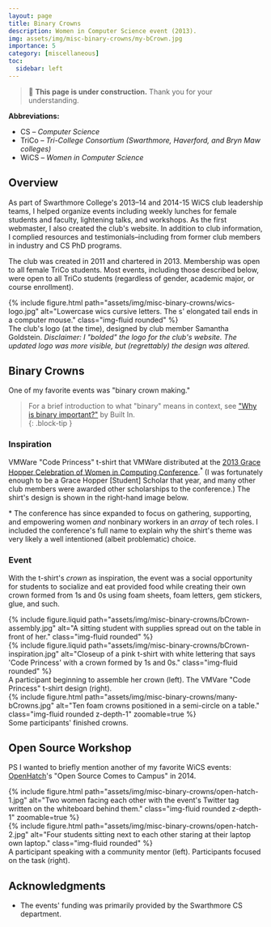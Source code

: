 ```yaml
---
layout: page
title: Binary Crowns
description: Women in Computer Science event (2013).
img: assets/img/misc-binary-crowns/my-bCrown.jpg
importance: 5
category: [miscellaneous]
toc:
  sidebar: left
---
```

<style>
    .followup {
        color: var(--global-text-color-light);
        font-style: italic;
    }
</style>

> 🚧 **This page is under construction.** Thank you for your understanding.

**Abbreviations:**

- CS – _Computer Science_
- TriCo – _Tri-College Consortium (Swarthmore, Haverford, and Bryn Maw colleges)_
- WiCS – _Women in Computer Science_

## Overview

As part of Swarthmore College's 2013–14 and 2014-15 WiCS club leadership teams, I helped organize events including weekly lunches for female students and faculty, lightening talks, and workshops. As the first webmaster, I also created the club's website. In addition to club information, I complied resources and testimonials–including from former club members in industry and CS PhD programs.  

The club was created in 2011 and chartered in 2013. Membership was open to all female TriCo students. Most events, including those described below, were open to all TriCo students (regardless of gender, academic major, or course enrollment).

<div class="row">
    <div class="col-sm mt-3 mt-md-0">
        {% include figure.html path="assets/img/misc-binary-crowns/wics-logo.jpg" alt="Lowercase wics  cursive letters. The s' elongated tail ends in a computer mouse." class="img-fluid rounded" %}
    </div>
</div>
<div class="caption">
    The club's logo (at the time), designed by club member Samantha Goldstein. <span class="followup">Disclaimer: I "bolded" the logo for the club's website. The updated logo was more visible, but (regrettably) the design was altered.</span>
</div>


## Binary Crowns

One of my favorite events was "binary crown making."  

> For a brief introduction to what "binary" means in context, see ["Why is binary important?"](https://builtin.com/software-engineering-perspectives/binary#:~:text=Why%20Is%20Binary,or%20store%20information.) by Built In.    
{: .block-tip } 

### Inspiration


VMWare "Code Princess" t-shirt that VMWare distributed at the [2013 Grace Hopper Celebration of Women in Computing Conference](https://ghc.anitab.org/ghc-2013-a-big-success/).<sup>\* </sup> (I was fortunately enough to be a Grace Hopper \[Student\] Scholar that year, and many other club members were awarded other scholarships to the conference.) The shirt's design is shown in the right-hand image below. 

<div class="subnote">* The conference has since expanded to focus on gathering, supporting, and empowering women <i>and</i> nonbinary workers in an <i>array</i> of tech roles. I included the conference's full name to explain why the shirt's theme was very likely a well intentioned (albeit problematic) choice.</div>  


### Event

With the t-shirt's _crown_ as inspiration, the event was a social opportunity for students to socialize and eat provided food while creating their own crown formed from 1s and 0s using foam sheets, foam letters, gem stickers, glue, and such.  

<div class="row justify-content-sm-center">
    <div class="col-sm-8 mt-3 mt-md-0">
        {% include figure.liquid path="assets/img/misc-binary-crowns/bCrown-assembly.jpg" alt="A sitting student with supplies spread out on the table in front of her." class="img-fluid rounded" %}
    </div>
    <div class="col-sm-4 mt-3 mt-md-0">
        {% include figure.liquid path="assets/img/misc-binary-crowns/bCrown-inspiration.jpg" alt="Closeup of a pink t-shirt with white lettering that says 'Code Princess' with a crown formed by 1s and 0s." class="img-fluid rounded" %}
    </div>
</div>
<div class="caption">
    A participant beginning to assemble her crown (left). The VMVare "Code Princess" t-shirt design (right).
</div>

<div class="row">
    <div class="col-sm mt-3 mt-md-0">
        {% include figure.html path="assets/img/misc-binary-crowns/many-bCrowns.jpg" alt="Ten foam crowns positioned in a semi-circle on a table." class="img-fluid rounded z-depth-1" zoomable=true %}
    </div>
</div>
<div class="caption">
    Some participants' finished crowns.
</div>


## Open Source Workshop

PS I wanted to briefly mention another of my favorite WiCS events: [OpenHatch](https://blog.openhatch.org/)'s "Open Source Comes to Campus" in 2014. 

<div class="row">
    <div class="col-sm mt-3 mt-md-0">
        {% include figure.html path="assets/img/misc-binary-crowns/open-hatch-1.jpg" alt="Two women facing each other with the event's Twitter tag written on the whiteboard behind them." class="img-fluid rounded z-depth-1" zoomable=true %}
    </div>
    <div class="col-sm mt-3 mt-md-0">
      {% include figure.html path="assets/img/misc-binary-crowns/open-hatch-2.jpg" alt="Four students sitting next to each other staring at their laptop own laptop." class="img-fluid rounded" %}
    </div>
</div>
<div class="caption">
    A participant speaking with a community mentor (left). Participants focused on the task (right).
</div>


## Acknowledgments
 
- The events' funding was primarily provided by the Swarthmore CS department.  